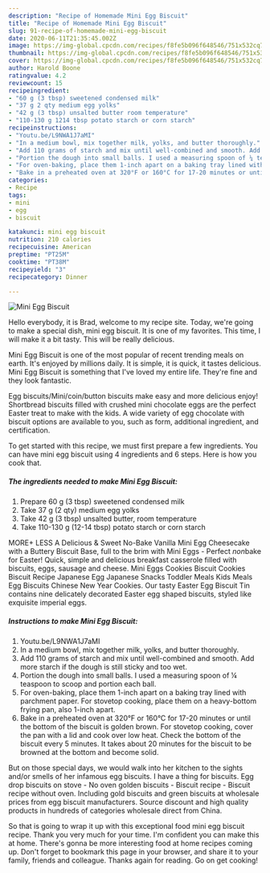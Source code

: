 ```yaml
---
description: "Recipe of Homemade Mini Egg Biscuit"
title: "Recipe of Homemade Mini Egg Biscuit"
slug: 91-recipe-of-homemade-mini-egg-biscuit
date: 2020-06-11T21:35:45.002Z
image: https://img-global.cpcdn.com/recipes/f8fe5b096f648546/751x532cq70/mini-egg-biscuit-recipe-main-photo.jpg
thumbnail: https://img-global.cpcdn.com/recipes/f8fe5b096f648546/751x532cq70/mini-egg-biscuit-recipe-main-photo.jpg
cover: https://img-global.cpcdn.com/recipes/f8fe5b096f648546/751x532cq70/mini-egg-biscuit-recipe-main-photo.jpg
author: Harold Boone
ratingvalue: 4.2
reviewcount: 15
recipeingredient:
- "60 g (3 tbsp) sweetened condensed milk"
- "37 g 2 qty medium egg yolks"
- "42 g (3 tbsp) unsalted butter room temperature"
- "110-130 g 1214 tbsp potato starch or corn starch"
recipeinstructions:
- "Youtu.be/L9NWA1J7aMI"
- "In a medium bowl, mix together milk, yolks, and butter thoroughly."
- "Add 110 grams of starch and mix until well-combined and smooth. Add more starch if the dough is still sticky and too wet."
- "Portion the dough into small balls. I used a measuring spoon of ¼ teaspoon to scoop and portion each ball."
- "For oven-baking, place them 1-inch apart on a baking tray lined with parchment paper. For stovetop cooking, place them on a heavy-bottom frying pan, also 1-inch apart."
- "Bake in a preheated oven at 320°F or 160°C for 17-20 minutes or until the bottom of the biscuit is golden brown. For stovetop cooking, cover the pan with a lid and cook over low heat. Check the bottom of the biscuit every 5 minutes. It takes about 20 minutes for the biscuit to be browned at the bottom and become solid."
categories:
- Recipe
tags:
- mini
- egg
- biscuit

katakunci: mini egg biscuit 
nutrition: 210 calories
recipecuisine: American
preptime: "PT25M"
cooktime: "PT38M"
recipeyield: "3"
recipecategory: Dinner

---
```



![Mini Egg Biscuit](https://img-global.cpcdn.com/recipes/f8fe5b096f648546/751x532cq70/mini-egg-biscuit-recipe-main-photo.jpg)

Hello everybody, it is Brad, welcome to my recipe site. Today, we're going to make a special dish, mini egg biscuit. It is one of my favorites. This time, I will make it a bit tasty. This will be really delicious.

Mini Egg Biscuit is one of the most popular of recent trending meals on earth. It's enjoyed by millions daily. It is simple, it is quick, it tastes delicious. Mini Egg Biscuit is something that I've loved my entire life. They're fine and they look fantastic.

Egg biscuits/Mini/coin/button biscuits make easy and more delicious enjoy! Shortbread biscuits filled with crushed mini chocolate eggs are the perfect Easter treat to make with the kids. A wide variety of egg chocolate with biscuit options are available to you, such as form, additional ingredient, and certification.


To get started with this recipe, we must first prepare a few ingredients. You can have mini egg biscuit using 4 ingredients and 6 steps. Here is how you cook that.

<!--inarticleads1-->

##### The ingredients needed to make Mini Egg Biscuit:

1. Prepare 60 g (3 tbsp) sweetened condensed milk
1. Take 37 g (2 qty) medium egg yolks
1. Take 42 g (3 tbsp) unsalted butter, room temperature
1. Take 110-130 g (12-14 tbsp) potato starch or corn starch


MORE+ LESS A Delicious &amp; Sweet No-Bake Vanilla Mini Egg Cheesecake with a Buttery Biscuit Base, full to the brim with Mini Eggs - Perfect *non*bake for Easter! Quick, simple and delicious breakfast casserole filled with biscuits, eggs, sausage and cheese. Mini Eggs Cookies Biscuit Cookies Biscuit Recipe Japanese Egg Japanese Snacks Toddler Meals Kids Meals Egg Biscuits Chinese New Year Cookies. Our tasty Easter Egg Biscuit Tin contains nine delicately decorated Easter egg shaped biscuits, styled like exquisite imperial eggs. 

<!--inarticleads2-->

##### Instructions to make Mini Egg Biscuit:

1. Youtu.be/L9NWA1J7aMI
1. In a medium bowl, mix together milk, yolks, and butter thoroughly.
1. Add 110 grams of starch and mix until well-combined and smooth. Add more starch if the dough is still sticky and too wet.
1. Portion the dough into small balls. I used a measuring spoon of ¼ teaspoon to scoop and portion each ball.
1. For oven-baking, place them 1-inch apart on a baking tray lined with parchment paper. For stovetop cooking, place them on a heavy-bottom frying pan, also 1-inch apart.
1. Bake in a preheated oven at 320°F or 160°C for 17-20 minutes or until the bottom of the biscuit is golden brown. For stovetop cooking, cover the pan with a lid and cook over low heat. Check the bottom of the biscuit every 5 minutes. It takes about 20 minutes for the biscuit to be browned at the bottom and become solid.


But on those special days, we would walk into her kitchen to the sights and/or smells of her infamous egg biscuits. I have a thing for biscuits. Egg drop biscuits on stove - No oven golden biscuits - Biscuit recipe - Biscuit recipe without oven. Including gold biscuits and green biscuits at wholesale prices from egg biscuit manufacturers. Source discount and high quality products in hundreds of categories wholesale direct from China. 

So that is going to wrap it up with this exceptional food mini egg biscuit recipe. Thank you very much for your time. I'm confident you can make this at home. There's gonna be more interesting food at home recipes coming up. Don't forget to bookmark this page in your browser, and share it to your family, friends and colleague. Thanks again for reading. Go on get cooking!
